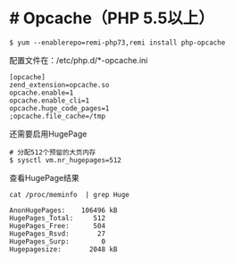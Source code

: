 # # Opcache（PHP 5.5以上）
```
$ yum --enablerepo=remi-php73,remi install php-opcache
```

配置文件在：/etc/php.d/*-opcache.ini
```
[opcache]
zend_extension=opcache.so
opcache.enable=1
opcache.enable_cli=1
opcache.huge_code_pages=1
;opcache.file_cache=/tmp
```

还需要启用HugePage
```
# 分配512个预留的大页内存
$ sysctl vm.nr_hugepages=512
```

查看HugePage结果
```
cat /proc/meminfo  | grep Huge
```
```
AnonHugePages:    106496 kB
HugePages_Total:     512
HugePages_Free:      504
HugePages_Rsvd:       27
HugePages_Surp:        0
Hugepagesize:       2048 kB
```


